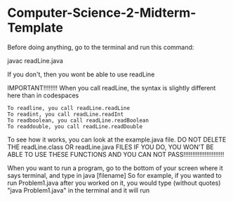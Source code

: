 # Computer-Science-2-Midterm-Template

Before doing anything, go to the terminal and run this command:

javac readLine.java

If you don't, then you wont be able to use readLine


IMPORTANT!!!!!!!!
When you call readLine, the syntax is slightly different here than in codespaces

    To readline, you call readLine.readLine
    To readint, you call readLine.readInt
    To readboolean, you call readLine.readBoolean
    To readdouble, you call readLine.readDouble


To see how it works, you can look at the example.java file. DO NOT DELETE THE readLine.class OR readLine.java FILES
IF YOU DO, YOU WON'T BE ABLE TO USE THESE FUNCTIONS AND YOU CAN NOT PASS!!!!!!!!!!!!!!!!!!!!!!!

When you want to run a program, go to the bottom of your screen where it says terminal, and type in java [filename]
    So for example, if you wanted to run Problem1.java after you worked on it, you would type (without quotes) "java Problem1.java" in the terminal and it will run